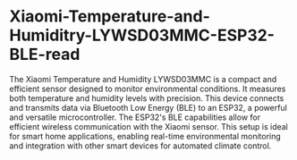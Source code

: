 # Xiaomi-Temperature-and-Humiditry-LYWSD03MMC-ESP32-BLE-read
 The Xiaomi Temperature and Humidity LYWSD03MMC is a compact and efficient sensor designed to monitor environmental conditions. It measures both temperature and humidity levels with precision. This device connects and transmits data via Bluetooth Low Energy (BLE) to an ESP32, a powerful and versatile microcontroller. The ESP32's BLE capabilities allow for efficient wireless communication with the Xiaomi sensor. This setup is ideal for smart home applications, enabling real-time environmental monitoring and integration with other smart devices for automated climate control.
